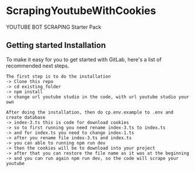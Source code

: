 # ScrapingYoutubeWithCookies

YOUTUBE BOT SCRAPING Starter Pack

## Getting started Installation

To make it easy for you to get started with GitLab, here's a list of recommended next steps.

```
The first step is to do the installation
-> Clone this repo
-> cd existing_folder
-> npm install
-> change url youtube studio in the code, with url youtube studio your own

After doing the installation, then do cp.env.example to .env and create database
-> index-3.ts this is code for download cookies
-> so to first running you need rename index-3.ts to index.ts
-> and for index.ts you need to change index-1.ts
-> after you rename file index-3.ts and index.ts
-> you can able to running npm run dev
-> then the cookies will be to download into your project
-> after that you can restore the file name as it was at the beginning
-> and you can run again npm run dev, so the code will scrape your youtube

